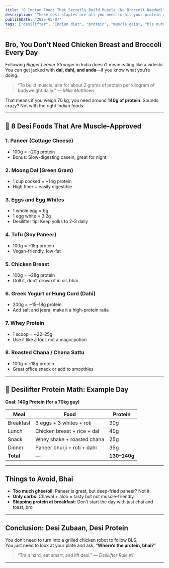 ```yaml
---
title: "8 Indian Foods That Secretly Build Muscle (No Broccoli Needed)"
description: "These desi staples are all you need to hit your protein and crush your gains like a true desilifter."
publishDate: "2025-05-07"
tags: ["desilifter", "Indian diet", "protein", "muscle gain", "bls nutrition"]
---
```


## Bro, You Don’t Need Chicken Breast and Broccoli Every Day

Following *Bigger Leaner Stronger* in India doesn’t mean eating like a videshi. You can get jacked with **dal, dahi, and anda**—if you know what you’re doing.

> “To build muscle, aim for about 2 grams of protein per kilogram of bodyweight daily.” — *Mike Matthews*

That means if you weigh 70 kg, you need around **140g of protein**. Sounds crazy? Not with the right Indian foods.

---

## 🍛 8 Desi Foods That Are Muscle-Approved

### 1. **Paneer (Cottage Cheese)**
- 100g = ~20g protein
- Bonus: Slow-digesting casein, great for night

### 2. **Moong Dal (Green Gram)**
- 1 cup cooked = ~14g protein
- High fiber + easily digestible

### 3. **Eggs and Egg Whites**
- 1 whole egg = 6g  
- 1 egg white = 3.2g  
- Desilifter tip: Keep yolks to 2–3 daily

### 4. **Tofu (Soy Paneer)**
- 100g = ~15g protein
- Vegan-friendly, low-fat

### 5. **Chicken Breast**
- 100g = ~28g protein  
- Grill it, don’t drown it in oil, bhai

### 6. **Greek Yogurt or Hung Curd (Dahi)**
- 200g = ~15–18g protein  
- Add salt and jeera, make it a high-protein raita

### 7. **Whey Protein**
- 1 scoop = ~22–25g  
- Use it like a tool, not a magic potion

### 8. **Roasted Chana / Chana Sattu**
- 100g = ~18g protein  
- Great office snack or add to smoothies

---

## 🧠 Desilifter Protein Math: Example Day

**Goal: 140g Protein (for a 70kg guy)**

| Meal | Food | Protein |
|------|------|---------|
| Breakfast | 3 eggs + 3 whites + roti | 30g |
| Lunch | Chicken breast + rice + dal | 40g |
| Snack | Whey shake + roasted chana | 25g |
| Dinner | Paneer bhurji + roti + dahi | 35g |
| **Total** | — | **130–140g** |

---

## Things to Avoid, Bhai

- **Too much ghee/oil**: Paneer is great, but deep-fried paneer? Not it.
- **Only carbs**: Chawal + aloo = tasty but not muscle-friendly
- **Skipping protein at breakfast**: Don’t start the day with just chai and toast, bro

---

## Conclusion: Desi Zubaan, Desi Protein

You don’t need to turn into a grilled chicken robot to follow BLS.  
You just need to look at your plate and ask, “**Where’s the protein, bhai?**”

> “Train hard, eat smart, and lift desi.” — *Desilifter Rule #1*

---
